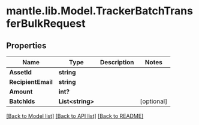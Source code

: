 # mantle.lib.Model.TrackerBatchTransferBulkRequest
## Properties

Name | Type | Description | Notes
------------ | ------------- | ------------- | -------------
**AssetId** | **string** |  | 
**RecipientEmail** | **string** |  | 
**Amount** | **int?** |  | 
**BatchIds** | **List&lt;string&gt;** |  | [optional] 

[[Back to Model list]](../README.md#documentation-for-models) [[Back to API list]](../README.md#documentation-for-api-endpoints) [[Back to README]](../README.md)

